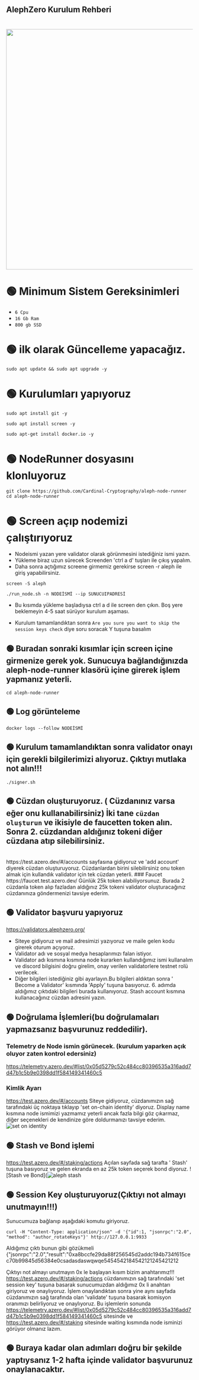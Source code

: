 ##  AlephZero Kurulum Rehberi

<h1 align="center"> <img src="https://raw.githubusercontent.com/herculessx/Aleph-Zero-Node-Kurulum/main/A0_Website_OG_Generic.jpg" width="650"></h1>

# 🟢 Minimum Sistem Gereksinimleri

* `6 Cpu`
* `16 Gb Ram`
* `800 gb SSD`


# 🟢 ilk olarak Güncelleme yapacağız.
```
sudo apt update && sudo apt upgrade -y
```
# 🟢 Kurulumları yapıyoruz
```
sudo apt install git -y
```
```
sudo apt install screen -y
```
```
sudo apt-get install docker.io -y
```
# 🟢 NodeRunner dosyasını klonluyoruz
```
git clone https://github.com/Cardinal-Cryptography/aleph-node-runner
cd aleph-node-runner
```
# 🟢 Screen açıp nodemizi çalıştırıyoruz
* Nodeismi yazan yere validator olarak görünmesini istediğiniz ismi yazın.  
* Yükleme biraz uzun sürecek Screenden 'ctrl a d' tuşları ile çıkış yapalım. 
* Daha sonra açtığımız screene girmemiz gerekirse screen -r aleph  ile giriş yapabilirsiniz.
```
screen -S aleph
```
```
./run_node.sh -n NODEİSMİ --ip SUNUCUIPADRESİ
```
* Bu kısımda yükleme başladıysa ctrl a d ile screen den çıkın. Boş yere beklemeyin 4-5 saat sürüyor kurulum aşaması. 

* Kurulum tamamlandıktan sonra `Are you sure you want to skip the session keys check` diye soru soracak Y tuşuna basalım

## 🟢 Buradan sonraki kısımlar için screen içine girmenize gerek yok. Sunucuya bağlandığınızda aleph-node-runner klasörü içine girerek işlem yapmanız yeterli.
```
cd aleph-node-runner
```
## 🟢 Log görünteleme
```
docker logs --follow NODEİSMİ
```
## 🟢 Kurulum tamamlandıktan sonra validator onayı için gerekli bilgilerimizi alıyoruz. Çıktıyı mutlaka not alın!!!
```
./signer.sh
```
## 🟢 Cüzdan oluşturuyoruz. ( Cüzdanınız varsa eğer onu kullanabilirsiniz) İki tane `cüzdan oluşturun` ve ikisiyle de faucetten token alın. Sonra 2. cüzdandan aldığınız tokeni diğer cüzdana atıp silebilirsiniz.
<br>
https://test.azero.dev/#/accounts sayfasına gidiyoruz ve 'add account' diyerek cüzdan oluşturuyoruz. Cüzdanlardan birini silebilirsiniz onu token almak için kullandık validator için tek cüzdan yeterli.
### Faucet
https://faucet.test.azero.dev/ Günlük 25k token alabiliyorsunuz. Burada 2 cüzdanla token alıp fazladan aldığınız 25k tokeni validator oluşturacağınız cüzdanınıza göndermenizi tavsiye ederim.

## 🟢 Validator başvuru yapıyoruz
https://validators.alephzero.org/
* Siteye gidiyoruz ve mail adresimizi yazıyoruz ve maile gelen kodu girerek oturum açıyoruz.  
* Validator adı ve  sosyal medya hesaplarımızı falan istiyor. 
* Validator adı kısmına kısmına node kurarken kullandığımız ismi kullanalım ve discord bilgisini doğru girelim, onay verilen validatorlere testnet rolü verilecek. 
* Diğer bilgileri istediğiniz gibi ayarlayın.Bu bilgileri aldıktan sonra ' Become a Validator' kısmında 'Apply' tuşuna basıyoruz.  6. adımda aldığımız çıktıdaki bilgileri burada kullanıyoruz. Stash account kısmına kullanacağınız cüzdan adresini yazın.

## 🟢 Doğrulama İşlemleri(bu doğrulamaları yapmazsanız başvurunuz reddedilir).
### Telemetry de Node ismin görünecek. (kurulum yaparken açık oluyor zaten kontrol edersiniz)
https://telemetry.azero.dev/#list/0x05d5279c52c484cc80396535a316add7d47b1c5b9e0398dd1f584149341460c5
### Kimlik Ayarı
https://test.azero.dev/#/accounts  Siteye gidiyoruz, cüzdanımızın sağ tarafındaki üç noktaya tıklayıp 'set on-chain identity' diyoruz. Display name kısmına node ismimizi yazmamız yeterli ancak fazla bilgi göz çıkarmaz, diğer seçenekleri de kendinize göre doldurmanızı tavsiye ederim.
![set on identity](https://user-images.githubusercontent.com/101218992/200088300-7e415edc-7871-4bc8-989f-8f304017ec3a.png)

## 🟢  Stash ve Bond işlemi
https://test.azero.dev/#/staking/actions Açılan sayfada sağ tarafta ' Stash' tuşuna basıyoruz ve gelen ekranda en az 25k token seçerek bond diyoruz.
![Stash ve Bond](![aleph stash](https://user-images.githubusercontent.com/101218992/202739938-2c60919b-79ac-4ef3-b8ba-045f28d9ac90.png)

## 🟢 Session Key oluşturuyoruz(Çıktıyı not almayı unutmayın!!!)
Sunucumuza bağlanıp aşağıdaki komutu giriyoruz.
```
curl -H "Content-Type: application/json" -d '{"id":1, "jsonrpc":"2.0", "method": "author_rotateKeys"}' http://127.0.0.1:9933
```

Aldığımız çıktı bunun gibi gözükmeli
{"jsonrpc":"2.0","result":"0xa8bccfe29da88f256545d2addc194b734f615cec70b99845d56384e0csadasdaswqwqe5454542184542121245421212

Çıktıyı not almayı unutmayın 0x le başlayan kısım bizim anahtarımız!!!
https://test.azero.dev/#/staking/actions   cüzdanımızın sağ tarafındaki 'set session key' tuşuna basarak sunucumuzdan aldığımız 0x li anahtarı giriyoruz ve onaylıyoruz.
İşlem onaylandıktan sonra yine aynı sayfada cüzdanımızın sağ tarafında olan 'validate' tuşuna basarak komisyon oranımızı belirliyoruz ve onaylıyoruz. 
Bu işlemlerin sonunda https://telemetry.azero.dev/#list/0x05d5279c52c484cc80396535a316add7d47b1c5b9e0398dd1f584149341460c5 sitesinde ve https://test.azero.dev/#/staking sitesinde waiting kısmında node isminizi  görüyor olmanız lazım.
## 🟢 Buraya kadar olan adımları doğru bir şekilde yaptıysanız 1-2 hafta içinde validator başvurunuz onaylanacaktır.

